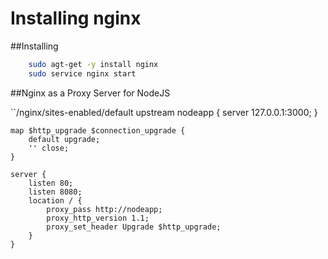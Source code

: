 Installing nginx 
===

##Installing 

```sh
	sudo agt-get -y install nginx 
	sudo service nginx start 
```

##Nginx as a Proxy Server for NodeJS

``/nginx/sites-enabled/default
	upstream nodeapp {
		server 127.0.0.1:3000;
	}
		
	map $http_upgrade $connection_upgrade {
		default upgrade;
		'' close;
	}
		
	server {
		listen 80;
		listen 8080;
		location / {
			proxy_pass http://nodeapp;
			proxy_http_version 1.1; 
			proxy_set_header Upgrade $http_upgrade;
		}
	}